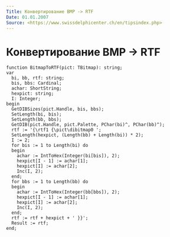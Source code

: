 ```yaml
---
Title: Конвертирование BMP -> RTF
Date: 01.01.2007
Source: <https://www.swissdelphicenter.ch/en/tipsindex.php>
---
```



Конвертирование BMP -> RTF
==========

    function BitmapToRTF(pict: TBitmap): string; 
    var 
      bi, bb, rtf: string; 
      bis, bbs: Cardinal; 
      achar: ShortString; 
      hexpict: string; 
      I: Integer; 
    begin 
      GetDIBSizes(pict.Handle, bis, bbs); 
      SetLength(bi, bis); 
      SetLength(bb, bbs); 
      GetDIB(pict.Handle, pict.Palette, PChar(bi)^, PChar(bb)^); 
      rtf := '{\rtf1 {\pict\dibitmap0 '; 
      SetLength(hexpict, (Length(bb) + Length(bi)) * 2); 
      I := 2; 
      for bis := 1 to Length(bi) do 
      begin 
        achar := IntToHex(Integer(bi[bis]), 2); 
        hexpict[I - 1] := achar[1]; 
        hexpict[I] := achar[2]; 
        Inc(I, 2); 
      end; 
      for bbs := 1 to Length(bb) do 
      begin 
        achar := IntToHex(Integer(bb[bbs]), 2); 
        hexpict[I - 1] := achar[1]; 
        hexpict[I] := achar[2]; 
        Inc(I, 2); 
      end; 
      rtf := rtf + hexpict + ' }}'; 
      Result := rtf; 
    end; 

